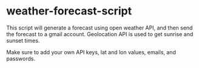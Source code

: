 # weather-forecast-script

This script will generate a forecast using open weather API, and then send the forecast to a gmail account.
Geolocation API is used to get sunrise and sunset times.

Make sure to add your own API keys, lat and lon values, emails, and passwords.
